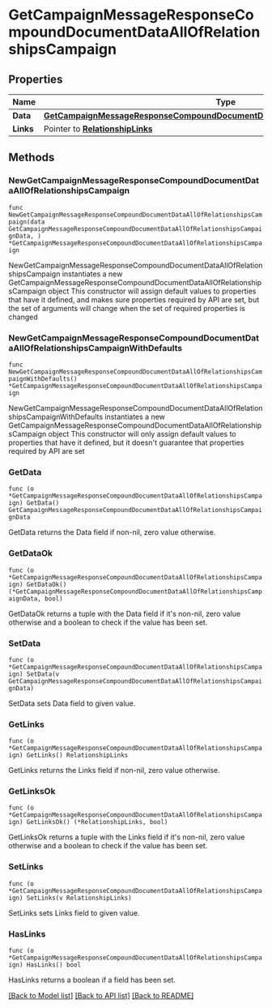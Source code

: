 # GetCampaignMessageResponseCompoundDocumentDataAllOfRelationshipsCampaign

## Properties

Name | Type | Description | Notes
------------ | ------------- | ------------- | -------------
**Data** | [**GetCampaignMessageResponseCompoundDocumentDataAllOfRelationshipsCampaignData**](GetCampaignMessageResponseCompoundDocumentDataAllOfRelationshipsCampaignData.md) |  | 
**Links** | Pointer to [**RelationshipLinks**](RelationshipLinks.md) |  | [optional] 

## Methods

### NewGetCampaignMessageResponseCompoundDocumentDataAllOfRelationshipsCampaign

`func NewGetCampaignMessageResponseCompoundDocumentDataAllOfRelationshipsCampaign(data GetCampaignMessageResponseCompoundDocumentDataAllOfRelationshipsCampaignData, ) *GetCampaignMessageResponseCompoundDocumentDataAllOfRelationshipsCampaign`

NewGetCampaignMessageResponseCompoundDocumentDataAllOfRelationshipsCampaign instantiates a new GetCampaignMessageResponseCompoundDocumentDataAllOfRelationshipsCampaign object
This constructor will assign default values to properties that have it defined,
and makes sure properties required by API are set, but the set of arguments
will change when the set of required properties is changed

### NewGetCampaignMessageResponseCompoundDocumentDataAllOfRelationshipsCampaignWithDefaults

`func NewGetCampaignMessageResponseCompoundDocumentDataAllOfRelationshipsCampaignWithDefaults() *GetCampaignMessageResponseCompoundDocumentDataAllOfRelationshipsCampaign`

NewGetCampaignMessageResponseCompoundDocumentDataAllOfRelationshipsCampaignWithDefaults instantiates a new GetCampaignMessageResponseCompoundDocumentDataAllOfRelationshipsCampaign object
This constructor will only assign default values to properties that have it defined,
but it doesn't guarantee that properties required by API are set

### GetData

`func (o *GetCampaignMessageResponseCompoundDocumentDataAllOfRelationshipsCampaign) GetData() GetCampaignMessageResponseCompoundDocumentDataAllOfRelationshipsCampaignData`

GetData returns the Data field if non-nil, zero value otherwise.

### GetDataOk

`func (o *GetCampaignMessageResponseCompoundDocumentDataAllOfRelationshipsCampaign) GetDataOk() (*GetCampaignMessageResponseCompoundDocumentDataAllOfRelationshipsCampaignData, bool)`

GetDataOk returns a tuple with the Data field if it's non-nil, zero value otherwise
and a boolean to check if the value has been set.

### SetData

`func (o *GetCampaignMessageResponseCompoundDocumentDataAllOfRelationshipsCampaign) SetData(v GetCampaignMessageResponseCompoundDocumentDataAllOfRelationshipsCampaignData)`

SetData sets Data field to given value.


### GetLinks

`func (o *GetCampaignMessageResponseCompoundDocumentDataAllOfRelationshipsCampaign) GetLinks() RelationshipLinks`

GetLinks returns the Links field if non-nil, zero value otherwise.

### GetLinksOk

`func (o *GetCampaignMessageResponseCompoundDocumentDataAllOfRelationshipsCampaign) GetLinksOk() (*RelationshipLinks, bool)`

GetLinksOk returns a tuple with the Links field if it's non-nil, zero value otherwise
and a boolean to check if the value has been set.

### SetLinks

`func (o *GetCampaignMessageResponseCompoundDocumentDataAllOfRelationshipsCampaign) SetLinks(v RelationshipLinks)`

SetLinks sets Links field to given value.

### HasLinks

`func (o *GetCampaignMessageResponseCompoundDocumentDataAllOfRelationshipsCampaign) HasLinks() bool`

HasLinks returns a boolean if a field has been set.


[[Back to Model list]](../README.md#documentation-for-models) [[Back to API list]](../README.md#documentation-for-api-endpoints) [[Back to README]](../README.md)


